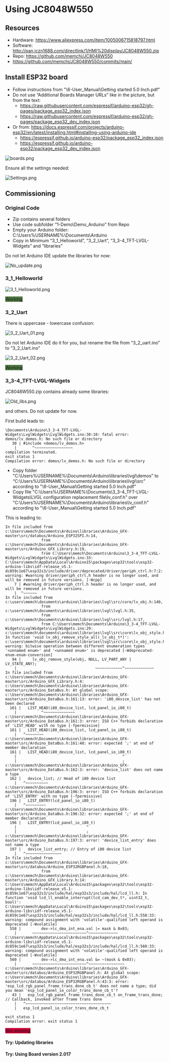 # Using JC8048W550

## Resources

* Hardware: https://www.aliexpress.com/item/1005006715818797.html
* Software: http://pan.jczn1688.com/directlink/1/HMI%20display/JC8048W550.zip
* Repo: https://github.com/memchi/JC8048W550
* https://github.com/memchi/JC8048W550/commits/main/

## Install ESP32 board

* Follow instructions from "\6-User_Manual\Getting started 5.0 Inch.pdf" 
* Do not use “Additional Boards Manager URLs” like in the picture, but from the text:
  * https://raw.githubusercontent.com/espressif/arduino-esp32/gh-pages/package_esp32_index.json
  * https://raw.githubusercontent.com/espressif/arduino-esp32/gh-pages/package_esp32_dev_index.json
* Or from: https://docs.espressif.com/projects/arduino-esp32/en/latest/installing.html#installing-using-arduino-ide 
  * https://espressif.github.io/arduino-esp32/package_esp32_index.json
  * https://espressif.github.io/arduino-esp32/package_esp32_dev_index.json


![boards.png](Z-Doc/boards.png)

Ensure all the settings needed:

![Settings.png](Z-Doc/Settings.png)

## Commissioning

### Original Code

* Zip contains several folders
* Use code subfolder “1-Demo\Demo_Arduino” from Repo
* Empty your Arduino folder: C:\Users\%USERNAME%\Documents\Arduino
* Copy in Minimum “3_1_Helloworld”, “3_2_Uart”, “3_3-4_TFT-LVGL-Widgets” and “libraries”

Do not let Arduino IDE update the libraries for now:

![No_update.png](Z-Doc/No_update.png)

### 3_1_Helloworld

![3_1_Helloworld.png](Z-Doc/3_1_Helloworld.png)

 <span style="background-color:#4F7942;">Working</span>

### 3_2_Uart

There is uppercase - lowercase confusion:

![3_2_Uart_01.png](Z-Doc/3_2_Uart_01.png)

Do not let Arduino IDE do it for you, but rename the file from “3_2_uart.ino” to “3_2_Uart.ino”

![3_2_Uart_02.png](Z-Doc/3_2_Uart_02.png)

<span style="background-color:#4F7942;">Working</span>

### 3_3-4_TFT-LVGL-Widgets

JC8048W550.zip contains already some libraries:

![Old_libs.png](Z-Doc/Old_libs.png)

and others. Do not update for now.

First build leads to:

```
\Documents\Arduino\3_3-4_TFT-LVGL-Widgets\LvglWidgets\LvglWidgets.ino:30:10: fatal error: demos/lv_demos.h: No such file or directory
   30 | #include <demos/lv_demos.h>
  	|      	^~~~~~~~~~~~~~~~~~
compilation terminated.
exit status 1
Compilation error: demos/lv_demos.h: No such file or directory
```

* Copy folder "C:\Users\%USERNAME%\Documents\Arduino\libraries\lvgl\demos” to “C:\Users\%USERNAME%\Documents\Arduino\libraries\lvgl\src” according to "\6-User_Manual\Getting started 5.0 Inch.pdf"
* Copy file "C:\Users\%USERNAME%\Documents\3_3-4_TFT-LVGL-Widgets\LVGL configuration replacement file\lv_conf.h" over "C:\Users\%USERNAME%\Documents\Arduino\libraries\lv_conf.h" according to "\6-User_Manual\Getting started 5.0 Inch.pdf"

This is leading to:

```
In file included from c:\Users\memch\Documents\Arduino\libraries\Arduino_GFX-master\src/databus/Arduino_ESP32SPI.h:14,
             	from c:\Users\memch\Documents\Arduino\libraries\Arduino_GFX-master\src/Arduino_GFX_Library.h:19,
             	from C:\Users\memch\Documents\Arduino\3_3-4_TFT-LVGL-Widgets\LvglWidgets\LvglWidgets.ino:33:
C:\Users\memch\AppData\Local\Arduino15\packages\esp32\tools\esp32-arduino-libs\idf-release_v5.1-dc859c1e67\esp32s3/include/driver/deprecated/driver/periph_ctrl.h:7:2: warning: #warning driver/periph_ctrl.h header is no longer used, and will be removed in future versions. [-Wcpp]
	7 | #warning driver/periph_ctrl.h header is no longer used, and will be removed in future versions.
  	|  ^~~~~~~
In file included from c:\users\memch\documents\arduino\libraries\lvgl\src/core/lv_obj.h:140,
             	from c:\users\memch\documents\arduino\libraries\lvgl\lvgl.h:35,
             	from c:\Users\memch\Documents\Arduino\libraries\lvgl\src/lvgl.h:17,
             	from C:\Users\memch\Documents\Arduino\3_3-4_TFT-LVGL-Widgets\LvglWidgets\LvglWidgets.ino:29:
c:\users\memch\documents\arduino\libraries\lvgl\src\core\lv_obj_style.h: In function 'void lv_obj_remove_style_all(_lv_obj_t*)':
c:\users\memch\documents\arduino\libraries\lvgl\src\core\lv_obj_style.h:94:48: warning: bitwise operation between different enumeration types '<unnamed enum>' and '<unnamed enum>' is deprecated [-Wdeprecated-enum-enum-conversion]
   94 | 	lv_obj_remove_style(obj, NULL, LV_PART_ANY | LV_STATE_ANY);
  	|                                	~~~~~~~~~~~~^~~~~~~~~~~~~~
In file included from c:\Users\memch\Documents\Arduino\libraries\Arduino_GFX-master\src/Arduino_GFX_Library.h:4:
c:\Users\memch\Documents\Arduino\libraries\Arduino_GFX-master\src/Arduino_DataBus.h: At global scope:
c:\Users\memch\Documents\Arduino\libraries\Arduino_GFX-master\src/Arduino_DataBus.h:161:13: error: 'i80_device_list' has not been declared
  161 |   LIST_HEAD(i80_device_list, lcd_panel_io_i80_t)
  	|         	^~~~~~~~~~~~~~~
c:\Users\memch\Documents\Arduino\libraries\Arduino_GFX-master\src/Arduino_DataBus.h:161:3: error: ISO C++ forbids declaration of 'LIST_HEAD' with no type [-fpermissive]
  161 |   LIST_HEAD(i80_device_list, lcd_panel_io_i80_t)
  	|   ^~~~~~~~~
c:\Users\memch\Documents\Arduino\libraries\Arduino_GFX-master\src/Arduino_DataBus.h:161:48: error: expected ';' at end of member declaration
  161 |   LIST_HEAD(i80_device_list, lcd_panel_io_i80_t)
  	|                                            	^
  	|                                             	;
c:\Users\memch\Documents\Arduino\libraries\Arduino_GFX-master\src/Arduino_DataBus.h:162:3: error: 'device_list' does not name a type
  162 |   device_list; // Head of i80 device list
  	|   ^~~~~~~~~~~
c:\Users\memch\Documents\Arduino\libraries\Arduino_GFX-master\src/Arduino_DataBus.h:196:3: error: ISO C++ forbids declaration of 'LIST_ENTRY' with no type [-fpermissive]
  196 |   LIST_ENTRY(lcd_panel_io_i80_t)
  	|   ^~~~~~~~~~
c:\Users\memch\Documents\Arduino\libraries\Arduino_GFX-master\src/Arduino_DataBus.h:196:32: error: expected ';' at end of member declaration
  196 |   LIST_ENTRY(lcd_panel_io_i80_t)
  	|                            	^
  	|                             	;
c:\Users\memch\Documents\Arduino\libraries\Arduino_GFX-master\src/Arduino_DataBus.h:197:3: error: 'device_list_entry' does not name a type
  197 |   device_list_entry; // Entry of i80 device list
  	|   ^~~~~~~~~~~~~~~~~
In file included from c:\Users\memch\Documents\Arduino\libraries\Arduino_GFX-master\src/databus/Arduino_ESP32RGBPanel.h:18,
             	from c:\Users\memch\Documents\Arduino\libraries\Arduino_GFX-master\src/Arduino_GFX_Library.h:14:
C:\Users\memch\AppData\Local\Arduino15\packages\esp32\tools\esp32-arduino-libs\idf-release_v5.1-dc859c1e67\esp32s3/include/hal/esp32s3/include/hal/lcd_ll.h: In function 'void lcd_ll_enable_interrupt(lcd_cam_dev_t*, uint32_t, bool)':
C:\Users\memch\AppData\Local\Arduino15\packages\esp32\tools\esp32-arduino-libs\idf-release_v5.1-dc859c1e67\esp32s3/include/hal/esp32s3/include/hal/lcd_ll.h:558:33: warning: compound assignment with 'volatile'-qualified left operand is deprecated [-Wvolatile]
  558 |     	dev->lc_dma_int_ena.val |= mask & 0x03;
  	|     	~~~~~~~~~~~~~~~~~~~~~~~~^~~~~~~~~~~~~~
C:\Users\memch\AppData\Local\Arduino15\packages\esp32\tools\esp32-arduino-libs\idf-release_v5.1-dc859c1e67\esp32s3/include/hal/esp32s3/include/hal/lcd_ll.h:560:33: warning: compound assignment with 'volatile'-qualified left operand is deprecated [-Wvolatile]
  560 |     	dev->lc_dma_int_ena.val &= ~(mask & 0x03);
  	|     	~~~~~~~~~~~~~~~~~~~~~~~~^~~~~~~~~~~~~~~~~
c:\Users\memch\Documents\Arduino\libraries\Arduino_GFX-master\src/databus/Arduino_ESP32RGBPanel.h: At global scope:
c:\Users\memch\Documents\Arduino\libraries\Arduino_GFX-master\src/databus/Arduino_ESP32RGBPanel.h:43:3: error: 'esp_lcd_rgb_panel_frame_trans_done_cb_t' does not name a type; did you mean 'esp_lcd_panel_io_color_trans_done_cb_t'?
   43 |   esp_lcd_rgb_panel_frame_trans_done_cb_t on_frame_trans_done; // Callback, invoked after frame trans done
  	|   ^~~~~~~~~~~~~~~~~~~~~~~~~~~~~~~~~~~~~~~
  	|   esp_lcd_panel_io_color_trans_done_cb_t

exit status 1
Compilation error: exit status 1
```

<span style="background-color:#C70039;">Not working</span>

#### Try: Updating libraries

#### Try: Using Board version 2.017